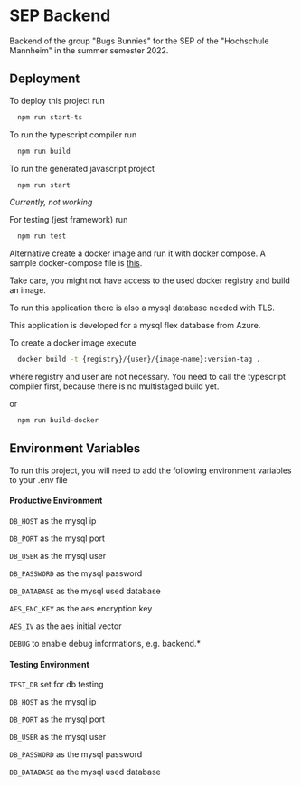 # SEP Backend

Backend of the group "Bugs Bunnies" for the SEP of the "Hochschule Mannheim" in the summer semester 2022.

## Deployment

To deploy this project run

```bash
  npm run start-ts
```

To run the typescript compiler run

```bash
  npm run build
```

To run the generated javascript project

```bash
  npm run start
```

_Currently, not working_

For testing (jest framework) run

```bash
  npm run test
```

Alternative create a docker image and run it with docker compose.
A sample docker-compose file is [this](doc/full_docker-compose.yml).

Take care, you might not have access to the used docker registry and build an image.

To run this application there is also a mysql database needed with TLS.

This application is developed for a mysql flex database from Azure.

To create a docker image execute

```bash
  docker build -t {registry}/{user}/{image-name}:version-tag .
```

where registry and user are not necessary. You need to call the typescript compiler first, because there is no
multistaged build yet.

or

```bash
  npm run build-docker
```

## Environment Variables

To run this project, you will need to add the following environment variables to your .env file

#### Productive Environment

`DB_HOST`         as the mysql ip

`DB_PORT`         as the mysql port

`DB_USER`         as the mysql user

`DB_PASSWORD`     as the mysql password

`DB_DATABASE`     as the mysql used database

`AES_ENC_KEY`     as the aes encryption key

`AES_IV`          as the aes initial vector

`DEBUG`             to enable debug informations, e.g. backend.*

#### Testing Environment

`TEST_DB`         set for db testing

`DB_HOST`         as the mysql ip

`DB_PORT`         as the mysql port

`DB_USER`         as the mysql user

`DB_PASSWORD`     as the mysql password

`DB_DATABASE`     as the mysql used database


